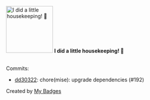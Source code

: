 <img src="https://my-badges.github.io/my-badges/chore-commit.png" alt="I did a little housekeeping! 🧹" title="I did a little housekeeping! 🧹" width="128">
<strong>I did a little housekeeping! 🧹</strong>
<br><br>

Commits:

- <a href="https://github.com/j0sh3rs/home-ops/commit/dd30322f64077398e1b0c7cc51802622f8c7ce59">dd30322</a>: chore(mise): upgrade dependencies (#192)


Created by <a href="https://github.com/my-badges/my-badges">My Badges</a>